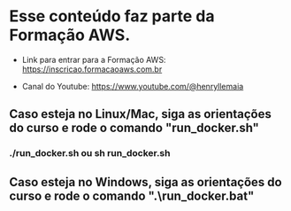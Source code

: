 # Esse conteúdo faz parte da Formação AWS.

- Link para entrar para a Formação AWS: https://inscricao.formacaoaws.com.br

- Canal do Youtube: https://www.youtube.com/@henryllemaia

## Caso esteja no Linux/Mac, siga as orientações do curso e rode o comando "run_docker.sh"

### ./run_docker.sh ou sh run_docker.sh


## Caso esteja no Windows, siga as orientações do curso e rode o comando ".\run_docker.bat"
